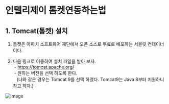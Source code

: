 # 인텔리제이 톰켓연동하는법

## 1. Tomcat(톰켓) 설치
1) 톰캣은 아파치 소프트웨어 재단에서 오픈 소스로 무료로 배포하는 서블릿 컨테이너이다.    

2) 다음 링크로 이동하여 설치 파일을 받아 보자.   
 - https://tomcat.apache.org/   
 - 원하는 버전을 선택 하도록 한다.   
   (나와 같은 경우는 Tomcat 9를 선택 하였다. Tomcat9는 Java 8부터 지원하니 참고 하자.)  
   
![image](https://user-images.githubusercontent.com/85658845/173966332-3bd559a8-d0eb-414b-8708-8cc84f9c26c2.png)
